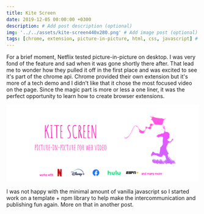 ```yaml
---
title: Kite Screen
date: 2019-12-05 00:00:00 +0300
description: # Add post description (optional)
img: '../../assets/kite-screen440x280.png' # Add image post (optional)
tags: [chrome, extension, picture-in-picture, html, css, javascript] # add tag
---
```


For a brief moment, Netflix tested picture-in-picture on desktop. I was very fond of the feature and sad when it was gone shortly there after. That lead me to wonder how they pulled it off in the first place and was excited to see it's part of the chrome api. Chrome provided their own extension but it's more of a tech demo and I didn't like that it chose the most focused video on the page. Since the magic part is more or less a one liner, it was the perfect opportunity to learn how to create browser extensions.

![Kite Screen picture-in-picture][pip]

[pip]: ../../assets/kite-screen1400x560.png 'Kite Screen picture-in-picture'

I was not happy with the minimal amount of vanilla javascript so I started work on a template + npm library to help make the intercommunication and publishing fun again. More on that in another post.
